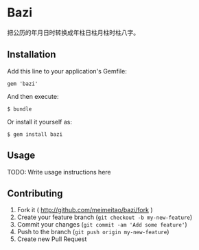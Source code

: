 # Bazi

把公历的年月日时转换成年柱日柱月柱时柱八字。

## Installation

Add this line to your application's Gemfile:

    gem 'bazi'

And then execute:

    $ bundle

Or install it yourself as:

    $ gem install bazi

## Usage

TODO: Write usage instructions here

## Contributing

1. Fork it ( http://github.com/meimeitao/bazi/fork )
2. Create your feature branch (`git checkout -b my-new-feature`)
3. Commit your changes (`git commit -am 'Add some feature'`)
4. Push to the branch (`git push origin my-new-feature`)
5. Create new Pull Request
